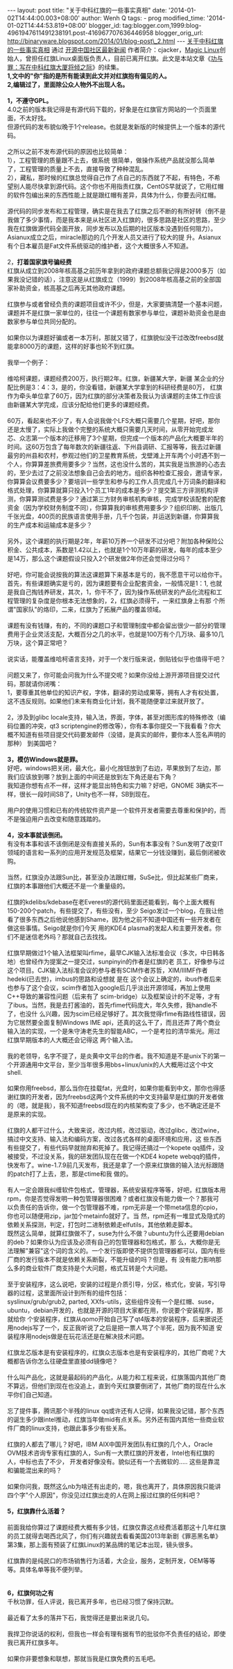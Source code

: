 --- layout: post title: "关于中科红旗的一些事实真相" date:
'2014-01-02T14:44:00.003+08:00' author: Wenh Q tags: - prog
modified\_time: '2014-01-02T14:44:53.819+08:00' blogger\_id:
tag:blogger.com,1999:blog-4961947611491238191.post-416967707636446958
blogger\_orig\_url:
http://binaryware.blogspot.com/2014/01/blog-post\_2.html ---
[关于中科红旗的一些事实真相](http://www.oschina.net/news/47439/truth-of-redflag-linux)
通过 [开源中国社区最新新闻](http://www.oschina.net/?from=rss)
作者简介：cjacker，[Magic
Linux](http://www.oschina.net/p/magic+linux)创始人，曾担任红旗Linux桌面版负责人，目前已离开红旗。此文是本站文章《[功与罪：写在中科红旗大厦将倾之际](http://www.linuxeden.com/html/news/20131231/147074.html)》的续集。\
**1,文中的"你"指的是所有能读到此文并对红旗抱有偏见的人。\
2,编辑过了，里面除公众人物外不出现人名。**\
\
**1，不遵守GPL。**\
4.0之前的版本我记得是有源代码下载的，好象是在红旗官方网站的一个页面里面，不太好找。\
但源代码的发布貌似晚于1个release。也就是发新版的时候提供上一个版本的源代码。\
 \
之所以之前不发布源代码的原因也比较简单：\
1），工程管理的质量跟不上去，做系统
很简单，做操作系统产品就没那么简单了，工程管理的质量上不去，直接导致了种种混乱。\
2），藏私，那时候的红旗总觉得自己作了点自己的东西就了不起，有特色，不希望别人能尽快拿到源代码。这个你也不用指责红旗，CentOS早就说了，它用红帽的软件包编出来的东西性能上就是跟红帽有差异，具体为什么，你要去问红帽。\
\
源代码的同步发布和工程管理，确实是在我去了红旗之后不断的有所好转（倒不是我做了多少事情，而是我本来是从社区进入红旗的，很多思路是社区的思路，至少
我在红旗做源代码全面开放，同步发布以及后期的社区版本没遇到任何阻力）。Asianux成立之后，miracle那边的几个开发人员又进行了较大的提
升。Asianux有个日本雇员是Fat文件系统驱动的维护者，这个大概很多人不知道。\
 \
2，**打着国家旗号骗经费**\
红旗从成立到2008年核高基之前历年拿到的政府课题总额我记得是2000多万（如果我没记错的话），注意这是从红旗成立（1999）到2008年核高基之前的全部国家补助资金，核高基之后再无其他政府课题。\
\
红旗参与或者曾经负责的课题项目或许不少，但是，大家要搞清楚一个基本问题，课题并不是红旗一家单位的，往往一个课题有数家参与单位，课题补助资金也是由数家参与单位共同分配的。\
 \
如果你以为课题好骗或者一本万利，那就又错了，红旗貌似没干过改改freebsd就能拿8000万的课题，这样的好事也轮不到红旗。\
\
我举一个例子：\
\
维哈柯课题，课题经费200万，执行期2年。红旗，新疆某大学，新疆
某企业的分配比例是3：4：3，是的，你没看错，新疆某大学拿到的科研经费是80万，
红旗作为牵头单位拿了60万，因为红旗的部分决策者及我认为该课题的主体工作应该由新疆某大学完成，应该分配给他们更多的课题经费。\
 \
60万，看起来也不少了，有人会说我做个LFS大概只需要几个星期，好吧，那你还是太慢了，实际上我做个完整的系统大概只需要几天时间，从零开始完成龙
芯、众志第一个版本的迁移用了3个星期，但完成一个版本的产品化大概要半年的时间。这60万包含了每年数次的新疆往返、下州县调研、汇报等等，我去过新疆
最穷的州县和农村，参观过他们的卫星教育系统，戈壁滩上开车两个小时遇不到一个人，你算算差旅费用要多少？当然，这也没什么苦的，其实我是当旅游的心态去
的，至少去过了之前没法想象自己会去的地方。组织各种检查汇报会，邀请专家，你算算会议费要多少？要培训一些学生和参与的工作人员完成几十万词条的翻译和
格式处理，你算算就算只投入1个员工1年的成本是多少？提交第三方评测机构评测，你算算测试费是多少？通过第三方财务审核机构审核，完成学校该配套的配套
资金（因为学校财务制度不同），你算算我的审核费用要多少？组织印刷、出版几千张光盘，400页的民族语言使用手册，几千个包装，并运送到新疆，你算算我
的生产成本和运输成本是多少？\
 \
另外，这个课题的执行期是2年，年薪10万养一个研发不过分吧？附加各种保险公积金、公共成本，系数是1.42以上，也就是1个10万年薪的研发，每年的成本至少是14万，那么这个课题假设只投入2个研发做2年你还会觉得过分吗？\
\
好吧，你可能会说按我的算法这课题算下来基本是亏的，我不愿意干可以给你干。首先，有些课题确实是亏的，因为课题要有企业配套资金，一般情况是1：1,
也就是我自己掏钱养研发，其次，1，你干不了，因为操作系统研发的产品化流程和工程管理的复杂度是你根本无法想象的，2，红旗必须得干，一来红旗身上有那
个所谓"国家队"的烙印，二来，红旗为了拓展产品的覆盖领域。\
 \
课题有没有钱赚，有的，不同的课题口子和管理制度中都会留出很少一部分的管理费用于企业灵活支配，大概百分之几的水平，也就是100万有个几万块、最多10几万块，这个算正常吧？\
\
说实话，能覆盖维哈柯语言支持，对于一个发行版来说，倒贴钱似乎也值得干吧？\
\
问题又来了，你可能会问我为什么不提交呢？如果你没给上游开源项目提交过代码，那就请你闭嘴：\
1，要尊重其他单位的知识产权，字体，翻译的劳动成果等，拥有人才有权处置，这不违反规则。如果他们未来有商业化计划，我不能随便拿过来就开放了。\
 \
2，涉及到glibc
locale支持，输入法，界面，字体，甚至对图形库的特殊修改（编码位置的冲突，qt3
scriptengine的修改等），你有本事你提交一下我看看？你大概不知道有些项目提交代码要发邮件（没错，是真实的邮件，要你本人签名声明的那种）
到美国吧？\
\
**3，模仿Windows就是罪。**\
好吧，windows把关闭，最大化，最小化按钮放到了右边，苹果放到了左边，那我们应该放到哪？放到上面的中间还是放到左下角还是右下角？\
 我知道你想有点不一样，这样才能显出特色和实力嘛？好吧，GNOME
3确实不一样，很长一段时间SB了，Unity也不一样，SB到现在。\
\
用户的使用习惯和已有的传统软件资产是一个软件开发者需要去尊重和保护的，而不是强迫用户去改变和随意践踏的。\
\
**4，没本事就该倒闭。**\
有没有本事和该不该倒闭是没有直接关系的，Sun有本事没有？Sun发明了改变IT领域的语言和一系列的应用开发规范及框架，结果它一分钱没赚到，最后倒闭被收购。\
 \
当然，红旗没办法跟Sun比，甚至没办法跟红帽，SuSe比，但比起某些厂商来，红旗的本事跟他们大概还不是一个重量级的。\
\
红旗的kdelibs/kdebase在老Everest的源代码里面还能看到，每个上面大概有150-200个patch，有些提交了，有些没有，至少
Seigo发过一个blog，在我让他看了很多东西之后他说他感到Shame，因为他之前不知道中国还有一些开发者在做这些事情。Seigo就是你们今天
用的KDE4
plasma的发起人和主要开发者。你们不是迷信老外吗？那就自己去找找。\
 \
红旗早期做过1个输入法框架叫rfime，最早CJK输入法标准会议（多次，中日韩各地）也曾经作为提案之一提交过，sunpinyin的作者是红旗的老
员工，好像参与过这个项目。CJK输入法标准会议的参与者有SCIM作者苏哲，XIM/IIIMF作者hedeki(已去世)，imbus的思路和设想就
是在
这个会议上确定的，ibus作者后来也参与了这个会议，scim作者加入google后几乎淡出开源领域，再加上使用C++导致的兼容性问题（后来有了
scim-bridge）以及框架设计的不足等，才有了ibus。当然，我是去打酱油的，首先rfime代码庞大，年久失修，我handle不了，也没什
么兴趣，因为scim已经足够好了。其次我觉得rfime有路线性错误，因为它居然要全面复制Windows
IME
api，还真的这么干了，而且还弄了两个商业输入法的实现，一个是朱守涛老先生的智能ABC，一个是考拉的清华紫光。用过红旗早期版本的人大概还会记得这
两个输入法。\
 \
我的老领导，名字不提了，是炎黄中文平台的作者。我不知道是不是unix下的第一个开源通用中文平台，至少当年很多用bbs+linux/unix的人大概用过这个中文shell.\
\
如果你用freebsd，那么当你在挂载fat，光盘时，如果你能看到中文，那你也得感谢红旗的开发者，因为freebsd这两个文件系统的中文支持最早是红旗的开发者做的（嗯，就是我），我不知道freebsd现在的内核架构变了多少，也不确定还是不是原来的实现。\
 \
红旗的人都干过什么，大致来说，改过内核，改过驱动，改过glibc，改过wine，搞过中文支持、输入法和编码方案，改过各式各样的桌面环境和应用，这
些东西有些提交了，有些代码早就抛弃和死掉了。我记得还搞过一个kopete
qq插件，没被接受，不过没关系，我的研发团队现在在做一个KDE4 kopete
webqq的插件，快发布了。wine-1.7.9前几天发布，我还是拿了一个原来红旗做的输入法光标跟随的patch打了上去，恩，那是ctime和我
做的。\
 \
有人一定会跟我纠缠软件包格式，管理器，系统安装程序等等，好吧，红旗版本用rpm，你是否觉得发明一种包管理器很困难？或者红旗没有能力做一个？那我可
以负责任的告诉你，做一个包管理器不难，rpm无非是一个带meta信息的cpio，你也可以随便用zip，jar加个metainfo就好了。当
然，rpm还有一堆显式及隐式的依赖关系探测，判定，打包时二进制依赖走elfutils，其他依赖走脚本。\
既然这么简单，就算红旗做不了，suse为什么不做？ubuntu为什么还要用debian的deb？如果你认为应该及必须有自己的包管理器和包格式，那
么，大概你是无法理解"兼容"这个词的含义的。一个发行版即使不提供包管理器都可以，国内有些厂商的发行版本不就是依赖关系断裂，不能升级的吗？但是，有
没有能力影响那么多的商业软件厂商支持是个大问题，格式互转是个大问题。\
 \
至于安装程序，这么说吧，安装的过程是介质引导，分区，格式化，安装，写引导器的过程，这里面所设计到所有的组件包括：\
syslinux/grub/grub2, parted,
XXfs-utils，这些组件没有一个是红帽、suse，ubuntu，debian开发的，也就是开源的项目大家都在用，你说要个安装程序，那就给你
个安装程序，红旗从qomo开始自己写了qt4版本的安装程序，后来据说还用nodejs写了一个，反正我听说了之后是把一票人骂了个半死，因为我不知道
安装程序用nodejs做是在玩花活还是在解决技术问题。\
 \
红旗龙芯版本是有安装程序的，红旗众志版本也是有安装程序的，其他厂商呢？大概都告诉你怎么往硬盘里直接dd镜像吧？\
\
什么叫产品化，这就是最起码的产品化，从能力和工程来说，红旗落国内其他厂商不算远，但他们到现在也没追上，直到今天红旗要倒闭了，其他厂商的现在什么水平你们自己知道。\
\
忘了提件事，腾讯那个半残的linux
qq或许还有人记得，如果我没记错，那个东西的诞生多少跟intel推动，红旗当年做mid有点关系。另外还有国内其他一些商业软件厂商的linux支持，也跟此事多少有些关系。\
 \
红旗的人都去了哪儿？好吧，IBM AIX中国开发团队有红旗的几个人，Oracle
OVM技术咨询专家有红旗的人，Sun有一大票红旗的开发者，Intel也有红旗的人，中标也去了不少，
开发者好像没有。貌似还有一个去微软的..... 这些是靠混和骗能混出来的吗？\
\
如果你问我，既然这么nb为啥还有出走的，嗯，我也离开了，具体原因我只能讲四个字"个人原因"，你没见过红旗出走的人在网上报过红旗的任何料吧？\
\
**5，红旗靠什么活着？**\
 \
前面我给你算过了课题经费大概有多少钱，红旗仅靠这点经费活着那这十几年红旗的员工就得去喝西北风了，你们有兴趣就去看看美国2013年新剧《罪恶黑名单》第3集，那上面有预装了红旗Linux的某品牌的笔记本出现，镜头很多。\
\
红旗靠的是纯民口的市场销售行为活着，大企业，服务，定制开发，OEM等等等。具体名单等我不便列举。\
\
\
**6，红旗何功之有**\
千秋功罪，任人评说，我已离开多年，也已经习惯了保持沉默。\
 \
最近看了太多的落井下石，我觉得还是要出来说几句。\
\
我捍卫你说话的权利，但我也一样会有理有据有节的批驳你不负责任的结论，即使我已离开红旗多年。\
\
如果你非要想象和联想，那就当我是红旗免费的五毛吧。
